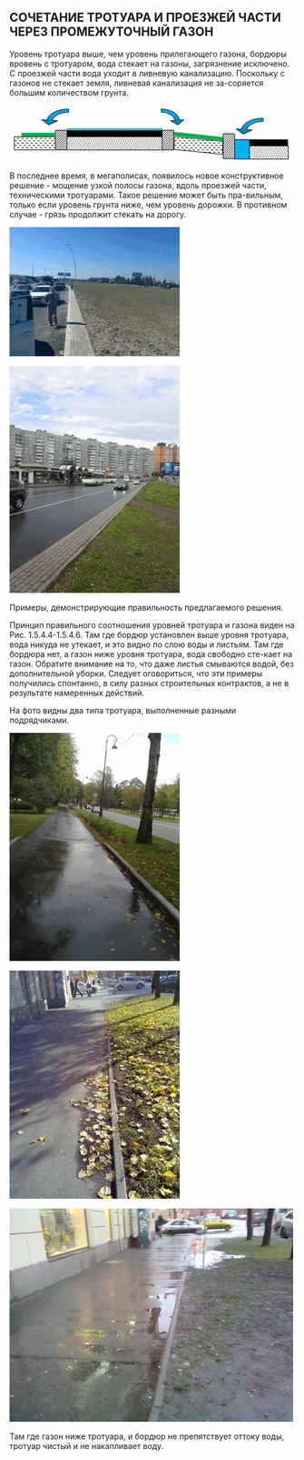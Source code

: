 ## СОЧЕТАНИЕ ТРОТУАРА И ПРОЕЗЖЕЙ ЧАСТИ ЧЕРЕЗ ПРОМЕЖУТОЧНЫЙ ГАЗОН



Уровень тротуара выше, чем уровень прилегающего газона, бордюры вровень с тротуаром, вода стекает на газоны, загрязнение исключено. С проезжей части вода уходит в ливневую канализацию. Поскольку с газонов не стекает земля, ливневая канализация не за-соряется большим количеством грунта.

![Правильно!](/image/fig2_11.png "Правильно!")

В последнее время, в мегаполисах, появилось новое конструктивное решение - мощение узкой полосы газона, вдоль проезжей части, техническими тротуарами. Такое решение может быть пра-вильным, только если уровень грунта ниже, чем уровень дорожки. В противном случае - грязь продолжит стекать на дорогу.


![Неправильно!](/image/fig2_12.png "Неправильно!")

![Правильно!](/image/fig2_13.png "Правильно!")

Примеры, демонстрирующие правильность предлагаемого решения.


Принцип правильного соотношения уровней тротуара и газона виден на Рис. 1.5.4.4-1.5.4.6. Там где бордюр установлен выше уровня тротуара, вода никуда не утекает, и это видно по слою воды и листьям.
Там где бордюра нет, а газон ниже уровня тротуара, вода свободно сте-кает на газон. Обратите внимание на то, что даже листья смываются водой, без дополнительной уборки.
Следует оговориться, что эти примеры получились спонтанно, в силу разных строительных контрактов, а не в результате намеренных действий.

На фото видны два типа тротуара, выполненные разными подрядчиками.

![два типа тротуара, выполненные разными подрядчиками](/image/fig2_14.png )

![два типа тротуара, выполненные разными подрядчиками](/image/fig2_15.png )

![место тоже самое,  что на Рис. 1.5.4.5, но после  снега с дождём](/image/fig2_15a.jpg "место тоже самое,  что на Рис. 1.5.4.5, но после  снега с дождём")

Там где газон ниже тротуара, и бордюр не препятствует оттоку воды, тротуар чистый и не накапливает воду.


